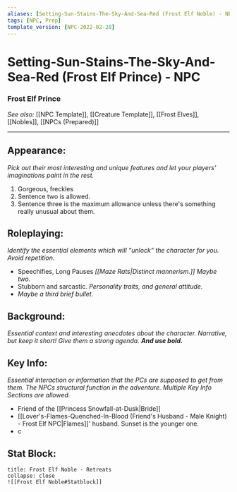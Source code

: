 ```yaml
---
aliases: [Setting-Sun-Stains-The-Sky-And-Sea-Red (Frost Elf Noble) - NPC, Sunset]
tags: [NPC, Prep]
template_version: [NPC-2022-02-28]
---
```

# Setting-Sun-Stains-The-Sky-And-Sea-Red (Frost Elf Prince) - NPC
### Frost Elf Prince
*See also:* [[NPC Template]], [[Creature Template]], [[Frost Elves]], [[Nobles]], [[NPCs (Prepared)]]
___
## **Appearance**: 
*Pick out their most interesting and unique features and let your players’ imaginations paint in the rest.*
1. Gorgeous, freckles
2. Sentence two is allowed.
3. Sentence three is the maximum allowance unless there's something really unusual about them. 

## **Roleplaying**: 
*Identify the essential elements which will “unlock” the character for you. Avoid repetition.*
- Speechifies, Long Pauses *[[Maze Rats|Distinct mannerism.]] Maybe two.*
- Stubborn and sarcastic. *Personality traits, and general attitude.*
- *Maybe a third brief bullet.*

## **Background**: 
*Essential context and interesting anecdotes about the character. Narrative, but keep it short! Give them a strong agenda. **And use bold.***

## **Key Info**:
*Essential interaction or information that the PCs are supposed to get from them. The NPCs structural function in the adventure. Multiple Key Info Sections are allowed.*
- Friend of the [[Princess Snowfall-at-Dusk|Bride]]
- [[Lover's-Flames-Quenched-In-Blood (Friend's Husband - Male Knight) - Frost Elf NPC|Flames]]' husband. Sunset is the younger one.
- c

## **Stat Block**: 
```ad-bug
title: Frost Elf Noble - Retreats
collapse: close
![[Frost Elf Noble#Statblock]]
```